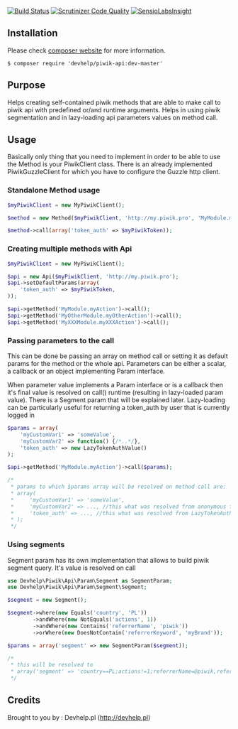 [![Build Status](https://travis-ci.org/devhelp/piwik-api.svg?branch=master)](https://travis-ci.org/devhelp/piwik-api)
[![Scrutinizer Code Quality](https://scrutinizer-ci.com/g/devhelp/piwik-api/badges/quality-score.png?b=master)](https://scrutinizer-ci.com/g/devhelp/piwik-api?branch=master)
[![SensioLabsInsight](https://insight.sensiolabs.com/projects/28e1c8a6-8931-4a57-b836-594734457b56/mini.png)](https://insight.sensiolabs.com/projects/28e1c8a6-8931-4a57-b836-594734457b56)

## Installation

Please check [composer website](http://getcomposer.org) for more information.

```
$ composer require 'devhelp/piwik-api:dev-master'
```

## Purpose

Helps creating self-contained piwik methods that are able to make call to piwik api with predefined or/and runtime arguments.
Helps in using piwik segmentation and in lazy-loading api parameters values on method call.

## Usage

Basically only thing that you need to implement in order to be able to use the Method is your PiwikClient class.
There is an already implemented PiwikGuzzleClient for which you have to configure the Guzzle http client.

### Standalone Method usage

```php
$myPiwikClient = new MyPiwikClient();

$method = new Method($myPiwikClient, 'http://my.piwik.pro', 'MyModule.myAction')

$method->call(array('token_auth' => $myPiwikToken));

```

### Creating multiple methods with Api

```php
$myPiwikClient = new MyPiwikClient();

$api = new Api($myPiwikClient, 'http://my.piwik.pro');
$api->setDefaultParams(array(
    'token_auth' => $myPiwikToken,
));

$api->getMethod('MyModule.myAction')->call();
$api->getMethod('MyOtherModule.myOtherAction')->call();
$api->getMethod('MyXXXModule.myXXXAction')->call();
```

### Passing parameters to the call

This can be done be passing an array on method call or setting it as default params for the method or the whole api.
Parameters can be either a scalar, a callback or an object implementing Param interface.

When parameter value implements a Param interface or is a callback then it's final value is resolved on call() runtime
(resulting in lazy-loaded param value). There is a Segment param that will be explained later. Lazy-loading can be
particularly useful for returning a token_auth by user that is currently logged in

```php
$params = array(
    'myCustomVar1' => 'someValue',
    'myCustomVar2' => function() {/*..*/},
    'token_auth' => new LazyTokenAuthValue()
);

$api->getMethod('MyModule.myAction')->call($params);

/*
 * params to which $params array will be resolved on method call are:
 * array(
 *     'myCustomVar1' => 'someValue',
 *     'myCustomVar2' => ..., //this what was resolved from anonymous function
 *     'token_auth' => ..., //this what was resolved from LazyTokenAuthValue
 * );
 */
```

### Using segments

Segment param has its own implementation that allows to build piwik segment query. It's value is resolved on call

```php
use Devhelp\Piwik\Api\Param\Segment as SegmentParam;
use Devhelp\Piwik\Api\Param\Segment\Segment;

$segment = new Segment();

$segment->where(new Equals('country', 'PL'))
        ->andWhere(new NotEquals('actions', 1))
        ->andWhere(new Contains('referrerName', 'piwik'))
        ->orWhere(new DoesNotContain('referrerKeyword', 'myBrand'));

$params = array('segment' => new SegmentParam($segment));

/*
 * this will be resolved to
 * array('segment' => 'country==PL;actions!=1;referrerName=@piwik,referrerKeyword!@myBrand');
 */
```

## Credits

Brought to you by : Devhelp.pl (http://devhelp.pl)

